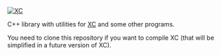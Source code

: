 [![XC](https://github.com/lcpt/xc/blob/master/doc/logo/xc_logo_100x80.jpeg)](https://sites.google.com/site/xcfemanalysis)

C++ library with utilities for <a href="https://github.com/lcpt/xc" target="_new">XC</a> and some other programs.

You need to clone this repository if you want to compile XC (that will be simplified in a future version of XC).
